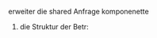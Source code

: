 erweiter die shared Anfrage komponenette

1. die Struktur der Betr:
<title> <text kommt vom Modul> <qutenr>
title ist Title von anfrage komponente
änderer den Titel bei buttom "Amgebot anfordern" zvon "Angebot Aufforderung" zu "Angebot"
<text> liefert der Aufruf des programms
bei configuratoren "CAD" Artikelnummer
bei Stückliste "Angebot anforden" "Rollenförderer"
<qutenr> Berechnung in der komponente aus der Zeit (sihe ../KLT-configurator)
